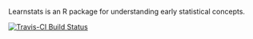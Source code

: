 Learnstats is an R package for understanding early statistical concepts. 

[![Travis-CI Build Status](https://travis-ci.org/dswalter/stats250.svg?branch=master)](https://travis-ci.org/dswalter/stats250)
